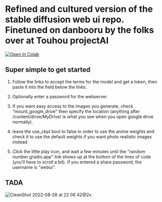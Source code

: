 # Refined and cultured version of the stable diffusion web ui repo. Finetuned on danbooru by the folks over at Touhou projectAI
[![Open In Colab](https://colab.research.google.com/assets/colab-badge.svg)](https://colab.research.google.com/github/ptrKami/sd-webui-colab-simplified-with-optional-Anime-Weights/blob/main/Stable_Diffusion_WebUi_Simplified.ipynb)

## Super simple to get started
1. Follow the links to accept the terms for the model and get a token, then paste it into the field below the links. 
2. Optionally enter a password for the webserver.
3. If you want easy access to the images you generate, check "mount_google_drive" then specify the location (anything after /content/drive/MyDrive/ is what you see when you open google drive normally).

4. leave the use_ckpt bool to false in order to use the anime weights and check it to use the default weights if you want photo realistic images instead

5. Click the little play icon, and wait a few minutes until the "*random number*.gradio.app" link shows up at the bottom of the lines of code (you'll have to scroll a bit). If you entered a share password, the username is "webui".



## TADA 
![CleanShot 2022-08-28 at 22 06 42@2x](https://user-images.githubusercontent.com/463317/187121044-40210fd8-ca80-4bab-bd90-3b749e06c8fb.jpg)
